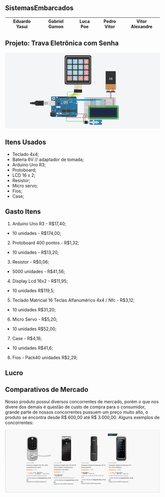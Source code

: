 ## SistemasEmbarcados

| Eduardo Yasui | Gabriel Gamon | Luca Poe | Pedro Vitor | Vitor Alexandre |
| --------- | --------- | --------- | --------- | --------- | 

## Projeto: Trava Eletrônica com Senha 

![Projeto](https://github.com/Ryaross/SistemasEmbarcados/blob/main/Projeto.jpeg)

## Itens Usados

* Teclado 4x4; 
* Bateria 6V // adaptador de tomada;
* Arduino Uno R3;
* Protoboard;
* LCD 16 x 2;
* Resistor;
* Micro servo;
* Fios;
* Case;

## Gasto Itens

1. Arduino Uno R3 - R$17,40;
* 10 unidades - R$174,00;
2. Protoboard 400 pontos - R$1,32;
* 10 unidades - R$13,20;
3. Resistor - R$0,06;
* 5000 unidades - R$41,56;
4. Display Lcd 16x2 - R$11,95;
* 10 unidades R$119,5;
5. Teclado Matricial 16 Teclas Alfanumérico 4x4 / Nfc - R$3,12;
* 10 unidades R$31,20;
6. Micro Servo - R$5,20;
* 10 unidades R$52,00;
7. Case - R$4,16;
* 10 unidades R$41,6;
8. Fios - Pack40 unidades R$2,29;

## Lucro

## Comparativos de Mercado

Nosso produto possuí diversos concorrentes de mercado, porém o que nos divere dos demais é questão de custo de compra para o consumidor, grande parte de nossos concorrentes pussuem um preço muito alto, o produto se encontra desde R$ 600,00 até R$ 3.000,00. Alguns exemplos de concorrentes:

![Concorrentes](https://github.com/Ryaross/SistemasEmbarcados/blob/main/Concorrentes.png)

